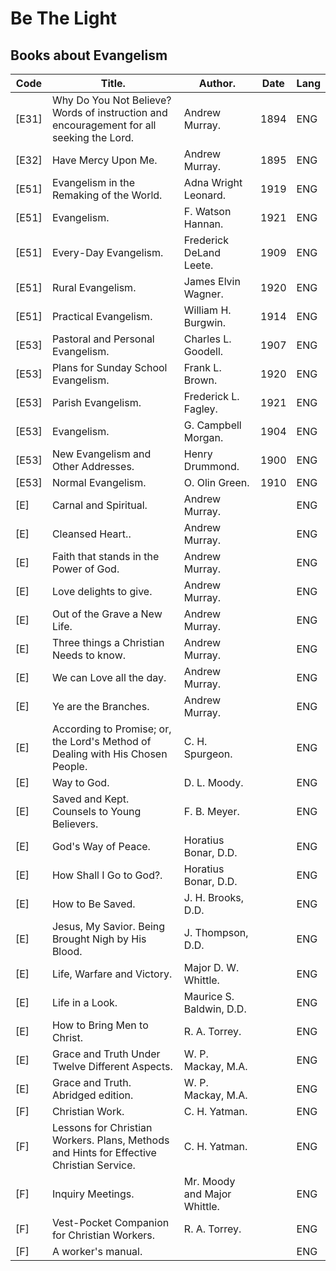 # Be The Light
## Books about Evangelism

 | Code | Title. | Author. | Date | Lang
 |--------|--------|--------|--------|--------
 | [E31] | Why Do You Not Believe? Words of instruction and encouragement for all seeking the Lord. | Andrew Murray. | 1894 | ENG
 | [E32] | Have Mercy Upon Me. | Andrew Murray. | 1895 | ENG
 | [E51] | Evangelism in the Remaking of the World. | Adna Wright Leonard. | 1919 | ENG
 | [E51] | Evangelism. | F. Watson Hannan. | 1921 | ENG
 | [E51] | Every-Day Evangelism. | Frederick DeLand Leete. | 1909 | ENG
 | [E51] | Rural Evangelism. | James Elvin Wagner. | 1920 | ENG
 | [E51] | Practical Evangelism. | William H. Burgwin. | 1914 | ENG
 | [E53] | Pastoral and Personal Evangelism. | Charles L. Goodell. | 1907 | ENG
 | [E53] | Plans for Sunday School Evangelism. | Frank L. Brown. | 1920 | ENG
 | [E53] | Parish Evangelism. | Frederick L. Fagley. | 1921 | ENG
 | [E53] | Evangelism. | G. Campbell Morgan. | 1904 | ENG
 | [E53] | New Evangelism and Other Addresses. | Henry Drummond. | 1900 | ENG
 | [E53] | Normal Evangelism. | O. Olin Green. | 1910 | ENG
 | [E] | Carnal and Spiritual. | Andrew Murray. |  | ENG
 | [E] | Cleansed Heart.. | Andrew Murray. |  | ENG
 | [E] | Faith that stands in the Power of God. | Andrew Murray. |  | ENG
 | [E] | Love delights to give. | Andrew Murray. |  | ENG
 | [E] | Out of the Grave a New Life. | Andrew Murray. |  | ENG
 | [E] | Three things a Christian Needs to know. | Andrew Murray. |  | ENG
 | [E] | We can Love all the day. | Andrew Murray. |  | ENG
 | [E] | Ye are the Branches. | Andrew Murray. |  | ENG
 | [E] | According to Promise; or, the Lord's Method of Dealing with His Chosen People. | C. H. Spurgeon. |  | ENG
 | [E] | Way to God. | D. L. Moody. |  | ENG
 | [E] | Saved and Kept. Counsels to Young Believers. | F. B. Meyer. |  | ENG
 | [E] | God's Way of Peace. | Horatius Bonar, D.D. |  | ENG
 | [E] | How Shall I Go to God?. | Horatius Bonar, D.D. |  | ENG
 | [E] | How to Be Saved. | J. H. Brooks, D.D. |  | ENG
 | [E] | Jesus, My Savior. Being Brought Nigh by His Blood. | J. Thompson, D.D. |  | ENG
 | [E] | Life, Warfare and Victory. | Major D. W. Whittle. |  | ENG
 | [E] | Life in a Look. | Maurice S. Baldwin, D.D. |  | ENG
 | [E] | How to Bring Men to Christ. | R. A. Torrey. |  | ENG
 | [E] | Grace and Truth Under Twelve Different Aspects. | W. P. Mackay, M.A. |  | ENG
 | [E] | Grace and Truth. Abridged edition. | W. P. Mackay, M.A. |  | ENG
 | [F] | Christian Work. | C. H. Yatman. |  | ENG
 | [F] | Lessons for Christian Workers. Plans, Methods and Hints for Effective Christian Service. | C. H. Yatman. |  | ENG
 | [F] | Inquiry Meetings. | Mr. Moody and Major Whittle. |  | ENG
 | [F] | Vest-Pocket Companion for Christian Workers. | R. A. Torrey. |  | ENG
 | [F] | A worker's manual. |  |  | ENG
